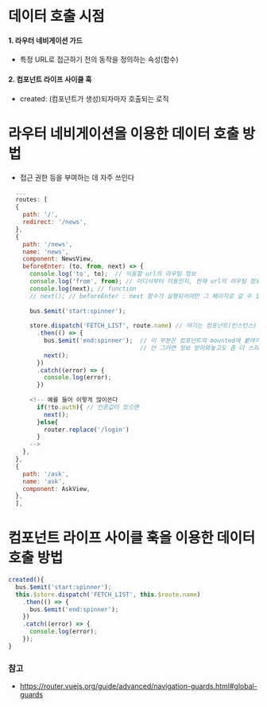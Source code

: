 # 데이터 호출 시점
#### 1. 라우터 네비게이션 가드
- 특정 URL로 접근하기 전의 동작을 정의하는 속성(함수)

#### 2. 컴포넌트 라이프 사이클 훅
- created: (컴포넌트가 생성)되자마자 호출되는 로직


# 라우터 네비게이션을 이용한 데이터 호출 방법
- 접근 권한 등을 부여하는 데 자주 쓰인다

```javascript
  ...
  routes: [
  {
    path: '/',
    redirect: '/news',
  },
  {
    path: '/news',
    name: 'news',
    component: NewsView,
    beforeEnter: (to, from, next) => {
      console.log('to', to);  // 이동할 url의 라우팅 정보
      console.log('from', from); // 어디서부터 이동인지, 현재 url의 라우팅 정보
      console.log(next); // function
      // next(); // beforeEnter : next 함수가 실행되어야만 그 페이지로 갈 수 있다
      
      bus.$emit('start:spinner');
      
      store.dispatch('FETCH_LIST', route.name) // 여기는 컴포넌트(인스턴스) 쪽 아니고 router에 index니까 $ x
        .then(() => {
          bus.$emit('end:spinner');  // 이 부분은 컴포넌트의 mounted에 붙여야 정보 받아오고 바로 스피너 끝남.
                                     // 안 그러면 정보 받아와놓고도 좀 더 스피너 돈다
          next();
        })
        .catch((error) => {
          console.log(error);
        })
      
      <!-- 예를 들어 이렇게 많이쓴다
        if(!to.auth){ // 인증값이 있으면
          next();
        }else{
          router.replace('/login')
        }
      -->
    },
  },
  {
    path: '/ask',
    name: 'ask',
    component: AskView,
  },
  ],
```

# 컴포넌트 라이프 사이클 훅을 이용한 데이터 호출 방법
```javascript
created(){
  bus.$emit('start:spinner');
  this.$store.dispatch('FETCH_LIST', this.$route.name)
    .then(() => {
      bus.$emit('end:spinner');
    })
    .catch((error) => {
      console.log(error);
    });
}

```


### 참고
- https://router.vuejs.org/guide/advanced/navigation-guards.html#global-guards

